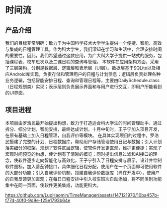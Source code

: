 # 时间流
## 产品介绍
我们的目标非常明确：致力于为中国科学技术大学学生提供一个便捷、智能、高效与集成的日程管理工具。作为科大学生，我们深知在学习和生活中，合理安排时间的重要性。因此，我们希望通过这款应用，为广大科大学子提供一站式的服务，包括课程表、校车班次以及二课日程的查询与管理。
本软件在应用架构方面，采用了三层架构，分别是数据层、逻辑层和表示层（UI层）。数据层基于SQLite以及相应Android库实现，负责存储和管理用户的日程与计划信息；逻辑层负责处理各种业务逻辑，包括智能安排日程、查询和管理日程等，主要由DailySchedule.class（日程规划类）实现；表示层则负责展示界面和与用户进行交互，即用户所能看到的UI界面。

## 项目进程
本项目由罗浩民最开始提出构想，致力于打造适合科大学生的时间管理助手，通过拆分、细分计划，智能安排，最终达成计划。十月中旬时，王子宁加入项目开发，在原有基础上加入日程管理，自我评价等模块。
在具体实现项目的过程中，罗浩民搭建了完整的计划、日程数据库，帮助用户存储管理使用日记与数据；引入计划落实细分的框架，规划了软件底层逻辑，使软件开发更直观，维护更便捷；实现了宏观时间预览的构想，使计划有了清晰的概览；同时提出信息过滤和AI接口的理念，使软件逐步走向智能化与高效化。王子宁引入了日程安排与展示，设计并绘制软件图标，加入番茄钟接口，具体细化日程分配，使用户在一个页面即可使用软件的大部分功能；引入自我评价机制，搭建自我评价数据库（尚在开发中），使用户的自我反馈更加直观；在每日日程安排中引入校车班次自动添加，将不同类别功能集中在同一页面，使软件更美集成，功能更科大。

https://github.com/LuoHaomin/TimeManager/assets/147121970/10ba457b-f77d-40f0-9d9e-f25e1793b64e
